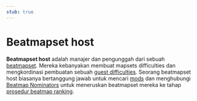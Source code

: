 ```yaml
---
stub: true
---
```


# Beatmapset host

**Beatmapset host** adalah manajer dan pengunggah dari sebuah [beatmapset](/wiki/Beatmaps/Beatmapsets). Mereka kebanyakan membuat mapsets difficulties dan mengkordinasi pembuatan sebuah [guest difficulties](/wiki/Beatmaps/Beatmapsets/Guest_difficulty). Seorang beatmapset host biasanya bertanggung jawab untuk mencari [mods](/wiki/Modding) dan menghubungi [Beatmap Nominators](/wiki/People/The_Team/Beatmap_Nominators) untuk meneruskan beatmapset mereka ke tahap [prosedur beatmap ranking](/wiki/Beatmap_ranking_procedure).